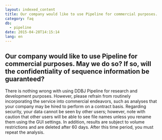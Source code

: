 ```yaml
---
layout: indexed_content
title: Our company would like to use Pipeline for commercial purposes. May we do so? If so, will the confidentiality of sequence information be guaranteed?
category: faq
db:
  - pipeline
date: 2015-04-28T14:15:14
lang: en
---
```


## Our company would like to use Pipeline for commercial purposes. May we do so? If so, will the confidentiality of sequence information be guaranteed?

There is nothing wrong with using DDBJ Pipeline for research and development purposes. However, please refrain from routinely incorporating the service into commercial endeavors, such as analyses that your company may be hired to perform on a contract basis. Regarding security, your data cannot be seen by other users; however, note with caution that other users will be able to see file names unless you rename them using the GUI settings. In addition, results are subject to volume restrictions and are deleted after 60 days. After this time period, you must repeat the analysis.